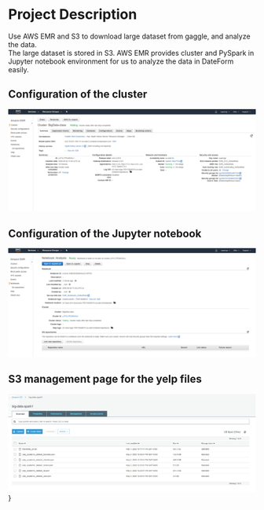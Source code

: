 # Project Description

Use AWS EMR and S3 to download large dataset from gaggle, and analyze the data.\
The large dataset is stored in S3. AWS EMR provides cluster and PySpark in Jupyter notebook environment for us to analyze the data in DateForm easily. 


## Configuration of the cluster

![](Cluster.png)


## Configuration of the Jupyter notebook

![](Notebook.PNG)

## S3 management page for the yelp files

![](S3Bucket.PNG)}
